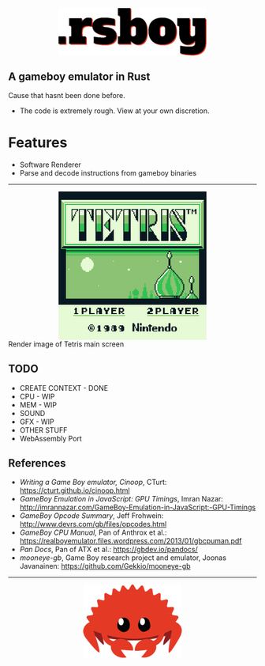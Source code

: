 <img src="docs/rsboy.png" style="display:block;margin:0 auto" width=300px/>

## A gameboy emulator in Rust

Cause that hasnt been done before.

- The code is extremely rough. View at your own discretion.

# Features
- Software Renderer
- Parse and decode instructions from gameboy binaries

---

<img src="docs/image.png" style="display:block;margin:0 auto" width=300px/>
Render image of Tetris main screen

## TODO
- CREATE CONTEXT - DONE
- CPU - WIP
- MEM - WIP
- SOUND
- GFX - WIP
- OTHER STUFF
- WebAssembly Port

## References
- _Writing a Game Boy emulator, Cinoop_, CTurt: https://cturt.github.io/cinoop.html
- _GameBoy Emulation in JavaScript: GPU Timings_, Imran Nazar: http://imrannazar.com/GameBoy-Emulation-in-JavaScript:-GPU-Timings
- _GameBoy Opcode Summary_, Jeff Frohwein: http://www.devrs.com/gb/files/opcodes.html
- _GameBoy CPU Manual_, Pan of Anthrox et al.: https://realboyemulator.files.wordpress.com/2013/01/gbcpuman.pdf
- _Pan Docs_, Pan of ATX et al.: https://gbdev.io/pandocs/
- _mooneye-gb_, Game Boy research project and emulator, Joonas Javanainen: https://github.com/Gekkio/mooneye-gb

---
<img src="docs/cuddlyferris.svg" style="display:block;margin:0 auto" width=200px/>
